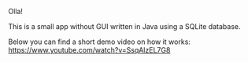 Olla!

This is a small app without GUI written in Java using a SQLite database.

Below you can find a short demo video on how it works:
https://www.youtube.com/watch?v=SsqAlzEL7G8
